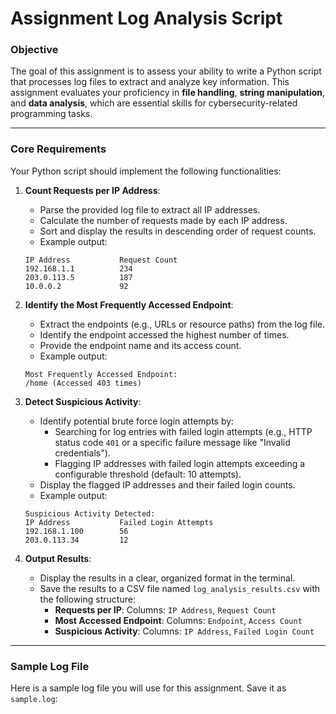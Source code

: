 # Assignment Log Analysis Script

### **Objective**

The goal of this assignment is to assess your ability to write a Python script that processes log files to extract and analyze key information. This assignment evaluates your proficiency in **file handling**, **string manipulation**, and **data analysis**, which are essential skills for cybersecurity-related programming tasks.

---

### **Core Requirements**

Your Python script should implement the following functionalities:

1. **Count Requests per IP Address**:
    - Parse the provided log file to extract all IP addresses.
    - Calculate the number of requests made by each IP address.
    - Sort and display the results in descending order of request counts.
    - Example output:

    ```
    IP Address           Request Count
    192.168.1.1          234
    203.0.113.5          187
    10.0.0.2             92
    ```

2. **Identify the Most Frequently Accessed Endpoint**:
    - Extract the endpoints (e.g., URLs or resource paths) from the log file.
    - Identify the endpoint accessed the highest number of times.
    - Provide the endpoint name and its access count.
    - Example output:

    ```
    Most Frequently Accessed Endpoint:
    /home (Accessed 403 times)
    ```

3. **Detect Suspicious Activity**:
    - Identify potential brute force login attempts by:
        - Searching for log entries with failed login attempts (e.g., HTTP status code `401` or a specific failure message like "Invalid credentials").
        - Flagging IP addresses with failed login attempts exceeding a configurable threshold (default: 10 attempts).
    - Display the flagged IP addresses and their failed login counts.
    - Example output:

    ```
    Suspicious Activity Detected:
    IP Address           Failed Login Attempts
    192.168.1.100        56
    203.0.113.34         12
    ```

4. **Output Results**:
    - Display the results in a clear, organized format in the terminal.
    - Save the results to a CSV file named `log_analysis_results.csv` with the following structure:
        - **Requests per IP**: Columns: `IP Address`, `Request Count`
        - **Most Accessed Endpoint**: Columns: `Endpoint`, `Access Count`
        - **Suspicious Activity**: Columns: `IP Address`, `Failed Login Count`

---

### **Sample Log File**

Here is a sample log file you will use for this assignment. Save it as `sample.log`:

